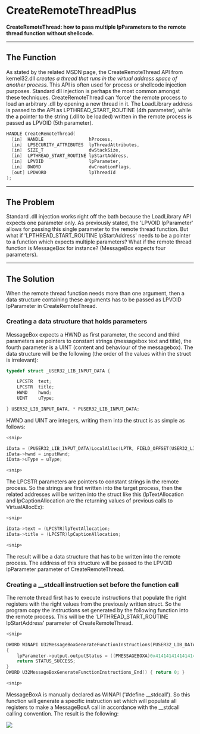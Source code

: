 # CreateRemoteThreadPlus
**CreateRemoteThread: how to pass multiple lpParameters to the remote thread function without shellcode.**

-----------------------------------------------------------------------------------------------------------------------------------------------------------------

## The Function
As stated by the related MSDN page, the CreateRemoteThread API from kernel32.dll *creates a thread that runs in the virtual address space of another process.* This API is often used for process or shellcode injection purposes. Standard dll injection is perhaps the most common amongst these techniques. CreateRemoteThread can 'force' the remote process to load an arbitrary .dll by opening a new thread in it. The LoadLibrary address is passed to the API as LPTHREAD_START_ROUTINE (4th parameter), while the a pointer to the string (.dll to be loaded) written in the remote process is passed as LPVOID (5th parameter).

```c
HANDLE CreateRemoteThread(
  [in]  HANDLE                 hProcess,
  [in]  LPSECURITY_ATTRIBUTES  lpThreadAttributes,
  [in]  SIZE_T                 dwStackSize,
  [in]  LPTHREAD_START_ROUTINE lpStartAddress,
  [in]  LPVOID                 lpParameter,
  [in]  DWORD                  dwCreationFlags,
  [out] LPDWORD                lpThreadId
);
```

-----------------------------------------------------------------------------------------------------------------------------------------------------------------

## The Problem
Standard .dll injection works right off the bath because the LoadLibrary API expects one parameter only. As previously stated, the 'LPVOID lpParameter' allows for passing this single parameter to the remote thread function. But what if 'LPTHREAD_START_ROUTINE lpStartAddress' needs to be a pointer to a function which expects multiple parameters? What if the remote thread function is MessageBox for instance? (MessageBox expects four parameters).

-----------------------------------------------------------------------------------------------------------------------------------------------------------------

## The Solution
When the remote thread function needs more than one argument, then a data structure containing these arguments has to be passed as LPVOID lpParameter in CreateRemoteThread. 


### Creating a data structure that holds parameters
MessageBox expects a HWND as first parameter, the second and third parameters are pointers to constant strings (messagebox text and title), the fourth parameter is a UINT (content and behaviour of the messagebox). The data structure will be the following (the order of the values within the struct is irrelevant):


```c
typedef struct _USER32_LIB_INPUT_DATA {

	LPCSTR	text;
	LPCSTR	title;
	HWND	hwnd;
	UINT	uType;

} USER32_LIB_INPUT_DATA, * PUSER32_LIB_INPUT_DATA;
```

HWND and UINT are integers, writing them into the struct is as simple as follows:


```c
<snip>

iData = (PUSER32_LIB_INPUT_DATA)LocalAlloc(LPTR, FIELD_OFFSET(USER32_LIB_INPUT_DATA, uType)); // Allocate the struct
iData->hwnd = inputHwnd;
iData->uType = uType;

<snip>
```


The LPCSTR parameters are pointers to constant strings in the remote process. So the strings are first written into the target process, then the related addresses will be written into the struct like this (lpTextAllocation and lpCaptionAllocation are the returning values of previous calls to VirtualAllocEx):


```c
<snip>

iData->text = (LPCSTR)lpTextAllocation;
iData->title = (LPCSTR)lpCaptionAllocation;

<snip>
```


The result will be a data structure that has to be written into the remote process. The address of this structure will be passed to the LPVOID lpParameter parameter of CreateRemoteThread.


### Creating a __stdcall instruction set before the function call
The remote thread first has to execute instructions that populate the right registers with the right values from the previously written struct. So the program copy the instructions set generated by the following function into the remote process. This will be the 'LPTHREAD_START_ROUTINE lpStartAddress' parameter of CreateRemoteThread.


```c
<snip>

DWORD WINAPI U32MessageBoxGenerateFunctionInstructions(PUSER32_LIB_DATA lpParameter)
{
	lpParameter->output.outputStatus = ((PMESSAGEBOXA)0x4141414141414141)(lpParameter->input.hwnd, lpParameter->input.text, lpParameter->input.title, lpParameter->input.uType);
	return STATUS_SUCCESS;
}
DWORD U32MessageBoxGenerateFunctionInstructions_End() { return 0; }

<snip>
```

MessageBoxA is manually declared as WINAPI ('#define __stdcall'). So this function will generate a specific instruction set which will populate all registers to make a MessageBoxA call in accordance with the __stdcall calling convention. The result is the following:


![](pictures/function-instruction-set.png)
